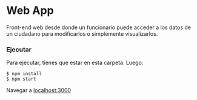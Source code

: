 # Web App

Front-end web desde donde un funcionario puede acceder a los datos de un ciudadano para modificarlos o simplemente visualizarlos.

### Ejecutar
Para ejecutar, tienes que estar en esta carpeta. Luego:
```
$ npm install
$ npm start
```
Navegar a [localhost:3000](http://localhost:3000)